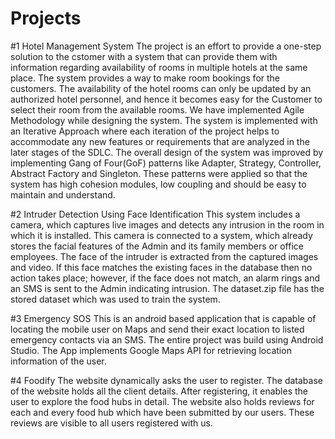# Projects
#1 Hotel Management System
The project is an effort to provide a one-step solution to the cstomer with a system that can provide them with information regarding availability of rooms in multiple hotels at the same place. The system provides a way to make room bookings for the customers. The availability of the hotel rooms can only be updated by an authorized hotel personnel, and hence it becomes easy for the Customer to select their room from the available rooms. We have implemented Agile Methodology while designing the system. The system is implemented with an Iterative Approach where each iteration of the project helps to accommodate any new features or requirements that are analyzed in the later stages of the SDLC. The overall design of the system was improved by implementing Gang of Four(GoF) patterns like Adapter, Strategy, Controller, Abstract Factory and Singleton. These patterns were applied so that the system has high cohesion modules, low coupling and should be easy to maintain and understand. 

#2 Intruder Detection Using Face Identification
This system includes a camera, which captures live images and detects any intrusion in the room in which it is installed. This camera is connected to a system, which already stores the facial features of the Admin and its family members or office employees. The face of the intruder is extracted from the captured images and video. If this face matches the existing faces in the database then no action takes place; however, if the face does not match, an alarm rings and an SMS is sent to the Admin indicating intrusion. 
The dataset.zip file has the stored dataset which was used to train the system. 

#3 Emergency SOS
This is an android based application that is capable of locating the mobile user on Maps and send their exact location to listed emergency contacts via an SMS.
The entire project was build using Android Studio.
The App implements Google Maps API for retrieving location information of the user.

#4 Foodify
The website dynamically asks the user to register. The database of the website holds all the client details. After registering, it enables the user to explore the food hubs in detail.
The website also holds reviews for each and every food hub which have been submitted by our users. These reviews are visible to all users registered with us.
